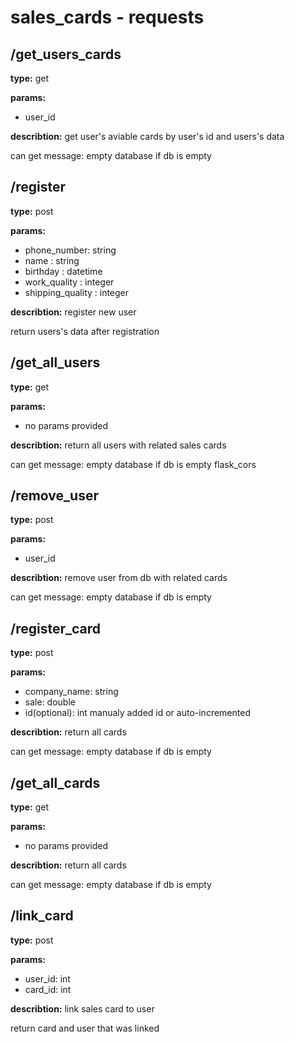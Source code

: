 # sales_cards - requests

## /get_users_cards
**type:** get
  
**params:**
  - user_id

**describtion:** get user's aviable cards by user's id and users's data
  
can get message: empty database if db is empty

## /register
  
**type:** post
  
**params:**
  - phone_number: string
  - name : string
  - birthday : datetime
  - work_quality : integer
  - shipping_quality : integer
  
**describtion:** register new user
  
return users's data after registration
  
## /get_all_users
  
**type:** get
  
**params:**
  - no params provided

**describtion:** return all users with related sales cards
    
can get message: empty database if db is empty
flask_cors

## /remove_user
  
**type:** post
  
**params:**
  - user_id
  
**describtion:** remove user from db with related cards
  
can get message: empty database if db is empty

## /register_card

**type:** post
  
**params:**
  - company_name: string
  - sale: double
  - id(optional): int manualy added id or auto-incremented

**describtion:** return all cards
    
can get message: empty database if db is empty
  
## /get_all_cards

**type:** get
  
**params:**
  - no params provided

**describtion:** return all cards 
    
can get message: empty database if db is empty

## /link_card
  
**type:** post
    
**params:**
  - user_id: int
  - card_id: int
  
**describtion:** link sales card to user

return card and user that was linked
  
